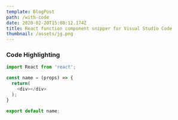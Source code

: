 ```yaml
---
template: BlogPost
path: /with-code
date: 2020-02-20T15:08:12.174Z
title: React function component snipper for Visual Studio Code
thumbnail: /assets/jg.png
---
```

### Code Highlighting

```javascript
import React from 'react';

const name = (props) => {
  return(
  	<div></div>
  );
}

export default name;
```
